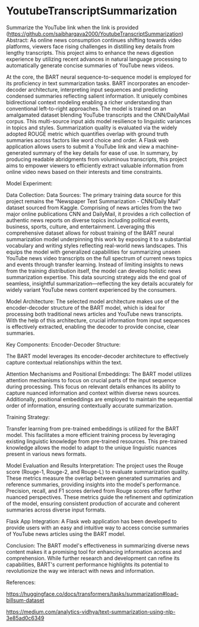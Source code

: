 # YoutubeTranscriptSummarization
Summarize the YouTube link when the link is provided (https://github.com/saibhargava2000/YoutubeTranscriptSummarization)
Abstract:
As online news consumption continues shifting towards video platforms, viewers face rising challenges in distilling key details from lengthy transcripts. This project aims to enhance the news digestion experience by utilizing recent advances in natural language processing to automatically generate concise summaries of YouTube news videos.

At the core, the BART neural sequence-to-sequence model is employed for its proficiency in text summarization tasks. BART incorporates an encoder-decoder architecture, interpreting input sequences and predicting condensed summaries reflecting salient information. It uniquely combines bidirectional context modeling enabling a richer understanding than conventional left-to-right approaches. The model is trained on an amalgamated dataset blending YouTube transcripts and the CNN/DailyMail corpus. This multi-source input aids model resilience to linguistic variances in topics and styles. Summarization quality is evaluated via the widely adopted ROUGE metric which quantifies overlap with ground truth summaries across factors like word choice and order. A Flask web application allows users to submit a YouTube link and view a machine-generated summary of the key details for ease of use. In summary, by producing readable abridgments from voluminous transcripts, this project aims to empower viewers to efficiently extract valuable information from online video news based on their interests and time constraints.

Model Experiment:

Data Collection:
Data Sources:
The primary training data source for this project remains the “Newspaper Text Summarization - CNN/Daily Mail” dataset sourced from Kaggle. Comprising of news articles from the two major online publications CNN and DailyMail, it provides a rich collection of authentic news reports on diverse topics including political events, business, sports, culture, and entertainment. Leveraging this comprehensive dataset allows for robust training of the BART neural summarization model underpinning this work by exposing it to a substantial vocabulary and writing styles reflecting real-world news landscapes. This equips the model with generalized capabilities for summarizing unseen YouTube news video transcripts on the full spectrum of current news topics and events through transfer learning. Instead of limiting insights to news from the training distribution itself, the model can develop holistic news summarization expertise. This data sourcing strategy aids the end goal of seamless, insightful summarization—reflecting the key details accurately for widely variant YouTube news content experienced by the consumers.

Model Architecture:
The selected model architecture makes use of the encoder-decoder structure of the BART model, which is ideal for processing both traditional news articles and YouTube news transcripts. With the help of this architecture, crucial information from input sequences is effectively extracted, enabling the decoder to provide concise, clear summaries.

Key Components:
Encoder-Decoder Structure:

The BART model leverages its encoder-decoder architecture to effectively capture contextual relationships within the text.

Attention Mechanisms and Positional Embeddings:
The BART model utilizes attention mechanisms to focus on crucial parts of the input sequence during processing. This focus on relevant details enhances its ability to capture nuanced information and context within diverse news sources. Additionally, positional embeddings are employed to maintain the sequential order of information, ensuring contextually accurate summarization.

Training Strategy:

Transfer learning from pre-trained embeddings is utilized for the BART model. This facilitates a more efficient training process by leveraging existing linguistic knowledge from pre-trained resources. This pre-trained knowledge allows the model to adapt to the unique linguistic nuances present in various news formats.

Model Evaluation and Results Interpretation:
The project uses the Rouge score (Rouge-1, Rouge-2, and Rouge-L) to evaluate summarization quality. These metrics measure the overlap between generated summaries and reference summaries, providing insights into the model's performance. Precision, recall, and F1 scores derived from Rouge scores offer further nuanced perspectives. These metrics guide the refinement and optimization of the model, ensuring consistent production of accurate and coherent summaries across diverse input formats.

Flask App Integration:
A Flask web application has been developed to provide users with an easy and intuitive way to access concise summaries of YouTube news articles using the BART model.

Conclusion:
The BART model's effectiveness in summarizing diverse news content makes it a promising tool for enhancing information access and comprehension. While further research and development can refine its capabilities, BART's current performance highlights its potential to revolutionize the way we interact with news and information.

References: 

https://huggingface.co/docs/transformers/tasks/summarization#load-billsum-dataset


https://medium.com/analytics-vidhya/text-summarization-using-nlp-3e85ad0c6349




